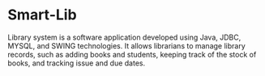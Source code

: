 # Smart-Lib
Library system is a software application developed using Java, JDBC, MYSQL, and SWING technologies. It allows librarians to manage library records, such as adding books and students, keeping track of the stock of books, and tracking issue and due dates.
